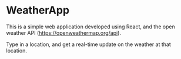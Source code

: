 ﻿# WeatherApp
This is a simple web application developed using React, and the open weather API (https://openweathermap.org/api).

Type in a location, and get a real-time update on the weather at that location.
